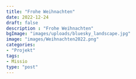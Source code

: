```yaml
---
title: "Frohe Weihnachten"
date: 2022-12-24
draft: false
description : "Frohe Weihnachten"
bgImage: "images/uploads/bluesky_landscape.jpg"
image: "images/Weihnachten2022.png"
categories:
- "Projekt"
tags:
- Missio
type: "post"
---
```


<!--more-->

